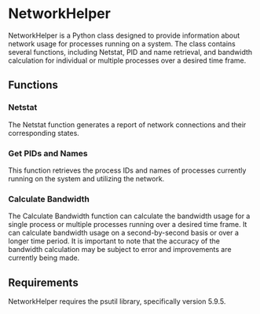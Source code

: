 # NetworkHelper

NetworkHelper is a Python class designed to provide information about network usage for processes running on a system. The class contains several functions, including Netstat, PID and name retrieval, and bandwidth calculation for individual or multiple processes over a desired time frame.

## Functions

### Netstat
The Netstat function generates a report of network connections and their corresponding states.

### Get PIDs and Names
This function retrieves the process IDs and names of processes currently running on the system and utilizing the network.

### Calculate Bandwidth
The Calculate Bandwidth function can calculate the bandwidth usage for a single process or multiple processes running over a desired time frame. It can calculate bandwidth usage on a second-by-second basis or over a longer time period. It is important to note that the accuracy of the bandwidth calculation may be subject to error and improvements are currently being made.

## Requirements
NetworkHelper requires the psutil library, specifically version 5.9.5.
